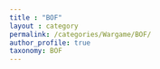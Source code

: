 ```yaml
---
title : "BOF"
layout : category
permalink: /categories/Wargame/BOF/
author_profile: true
taxonomy: BOF
---
```

